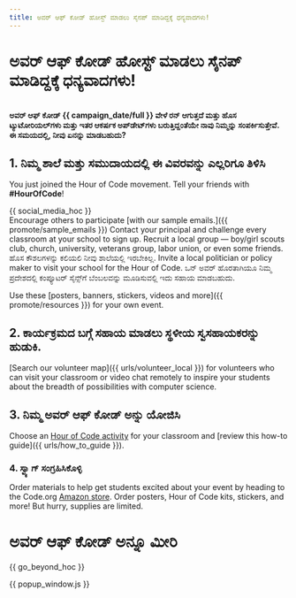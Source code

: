 ```yaml
---
title: ಅವರ್ ಆಫ್ ಕೋಡ್ ಹೋಸ್ಟ್‌ ಮಾಡಲು ಸೈನಪ್ ಮಾಡಿದ್ದಕ್ಕೆ ಧನ್ಯವಾದಗಳು!
---
```


# ಅವರ್ ಆಫ್ ಕೋಡ್ ಹೋಸ್ಟ್‌ ಮಾಡಲು ಸೈನಪ್ ಮಾಡಿದ್ದಕ್ಕೆ ಧನ್ಯವಾದಗಳು!

<br /> **ಅವರ್ ಆಫ್ ಕೋಡ್ {{ campaign_date/full }} ವೇಳೆ ರನ್ ಆಗುತ್ತದೆ ಮತ್ತು ಹೊಸ ಟ್ಯುಟೋರಿಯಲ್‌ಗಳು ಮತ್ತು ಇತರ ಆಕರ್ಷಕ ಅಪ್‌ಡೇಟ್‌ಗಳು ಬರುತ್ತಿದ್ದಂತೆಯೇ ನಾವು ನಿಮ್ಮನ್ನು ಸಂಪರ್ಕಿಸುತ್ತೇವೆ. ಈ ಸಮಯದಲ್ಲಿ, ನೀವು ಏನನ್ನು ಮಾಡಬಹುದು?**

## 1. ನಿಮ್ಮ ಶಾಲೆ ಮತ್ತು ಸಮುದಾಯದಲ್ಲಿ ಈ ವಿವರವನ್ನು ಎಲ್ಲರಿಗೂ ತಿಳಿಸಿ

You just joined the Hour of Code movement. Tell your friends with **#HourOfCode**!

{{ social_media_hoc }} <br /> Encourage others to participate [with our sample emails.]({{ promote/sample_emails }}) Contact your principal and challenge every classroom at your school to sign up. Recruit a local group — boy/girl scouts club, church, university, veterans group, labor union, or even some friends. ಹೊಸ ಕೌಶಲಗಳನ್ನು ಕಲಿಯಲಿ ನೀವು ಶಾಲೆಯಲ್ಲಿ ಇರಬೇಕಿಲ್ಲ. Invite a local politician or policy maker to visit your school for the Hour of Code. ಒನ್ ಅವರ್‌ ಹೊರತಾಗಿಯೂ ನಿಮ್ಮ ಪ್ರದೇಶದಲ್ಲಿ ಕಂಪ್ಯೂಟರ್ ಸೈನ್ಸ್‌ಗೆ ಬೆಂಬಲವನ್ನು ಮೂಡಿಸುವಲ್ಲಿ ಇದು ಸಹಾಯ ಮಾಡಬಹುದು.

Use these [posters, banners, stickers, videos and more]({{ promote/resources }}) for your own event.

## 2. ಕಾರ್ಯಕ್ರಮದ ಬಗ್ಗೆ ಸಹಾಯ ಮಾಡಲು ಸ್ಥಳೀಯ ಸ್ವಸಹಾಯಕರನ್ನು ಹುಡುಕಿ.

[Search our volunteer map]({{ urls/volunteer_local }}) for volunteers who can visit your classroom or video chat remotely to inspire your students about the breadth of possibilities with computer science.

## 3. ನಿಮ್ಮ ಅವರ್ ಆಫ್ ಕೋಡ್ ಅನ್ನು ಯೋಜಿಸಿ

Choose an [Hour of Code activity](https://hourofcode.com/learn) for your classroom and [review this how-to guide]({{ urls/how_to_guide }}).

### 4. ಸ್ವ್ಯಾಗ್‌ ಸಂಗ್ರಹಿಸಿಕೊಳ್ಳಿ

Order materials to help get students excited about your event by heading to the Code.org [Amazon store](https://www.amazon.com/stores/page/8557B2A6-EBF2-4C9F-95C5-C3256FBA0220). Order posters, Hour of Code kits, stickers, and more! But hurry, supplies are limited.

# ಅವರ್ ಆಫ್ ಕೋಡ್ ಅನ್ನೂ ಮೀರಿ

{{ go_beyond_hoc }}

{{ popup_window.js }}